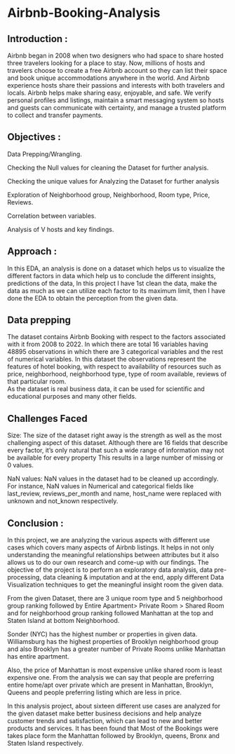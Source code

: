 # Airbnb-Booking-Analysis

## Introduction :

Airbnb began in 2008 when two designers who had space to share hosted three travelers looking for a place to stay. Now, millions of hosts and travelers choose to create a free Airbnb account so they can list their space and book unique accommodations anywhere in the world. And Airbnb experience hosts share their passions and interests with both travelers and locals. Airbnb helps make sharing easy, enjoyable, and safe. We verify personal profiles and listings, maintain a smart messaging system so hosts and guests can communicate with certainty, and manage a trusted platform to collect and transfer payments.

## Objectives :

Data Prepping/Wrangling.

Checking the Null values for cleaning the Dataset for further analysis.

Checking the unique values for Analyzing the Dataset for further analysis

Exploration of Neighborhood group, Neighborhood, Room type, Price, Reviews.

Correlation between variables.

Analysis of V hosts and key findings.

## Approach :

In this EDA, an analysis is done on a dataset which helps us to visualize the different factors in data which help us to conclude the different insights, predictions of the data, 
In this project I have 1st clean the data, make the data as much as we can utilize each factor to its maximum limit, then I have done the EDA to obtain the perception from the given data.

## Data prepping

The dataset contains Airbnb Booking with respect to the factors associated with it from 2008 to 2022. In which there are total 16 variables having 48895 observations in which there are 3 categorical variables and the rest of numerical variables. In this dataset the observations represent the features of hotel booking, with respect to availability of resources such as price, neighborhood, neighborhood type, type of room available, reviews of that particular room.  
As the dataset is real business data, it can be used for scientific and educational purposes and many other fields. 


## Challenges Faced

Size: The size of the dataset right away is the strength as well as the most challenging aspect of this dataset. Although there are 16 fields that describe every factor, it’s only natural that such a wide range of information may not be available for every property This results in a large number of missing or 0 values. 


NaN values: NaN values in the dataset had to be cleaned up accordingly. For instance, NaN values in Numerical and categorical fields like last_review, reviews_per_month and name, host_name were replaced with unknown and not_known respectively. 

## Conclusion :

In this project, we are analyzing the various aspects with different use cases which covers many
aspects of Airbnb listings. It helps in not only understanding the meaningful relationships between
attributes but it also allows us to do our own research and come-up with our findings. The objective
of the project is to perform an exploratory data analysis, data pre-processing, data cleaning &
imputation and at the end, apply different Data Visualization techniques to get the meaningful insight
room the given data.

From the given Dataset, there are 3 unique room type and 5 neighborhood group ranking followed
by Entire Apartment> Private Room > Shared Room and for neighborhood group ranking followed
Manhattan at the top and Staten Island at bottom Neighborhood.

Sonder (NYC) has the highest number or properties in given data.
Williamsburg has the highest properties of Brooklyn neighborhood group and also Brooklyn has a
greater number of Private Rooms unlike Manhattan has entire apartment.

Also, the price of Manhattan is most expensive unlike shared room is least expensive one.
From the analysis we can say that people are preferring entire home/apt over private which are
present in Manhattan, Brooklyn, Queens and people preferring listing which are less in price.

In this analysis project, about sixteen different use cases are analyzed for the given dataset make
better business decisions and help analyze customer trends and satisfaction, which can lead to new
and better products and services. It has been found that Most of the Bookings were takes place
form the Manhattan followed by Brooklyn, queens, Bronx and Staten Island respectively.
